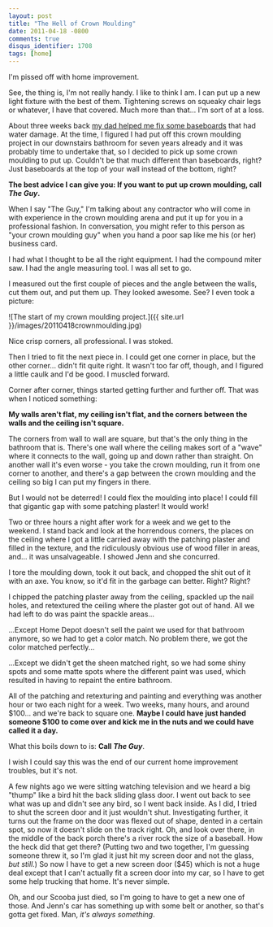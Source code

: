 ```yaml
---
layout: post
title: "The Hell of Crown Moulding"
date: 2011-04-18 -0800
comments: true
disqus_identifier: 1708
tags: [home]
---
```

I'm pissed off with home improvement.

See, the thing is, I'm not really handy. I like to think I am. I can put
up a new light fixture with the best of them. Tightening screws on
squeaky chair legs or whatever, I have that covered. Much more than
that... I'm sort of at a loss.

About three weeks back [my dad helped me fix some
baseboards](/archive/2011/03/28/fixing-baseboards.aspx) that had water
damage. At the time, I figured I had put off this crown moulding project
in our downstairs bathroom for seven years already and it was probably
time to undertake that, so I decided to pick up some crown moulding to
put up. Couldn't be that much different than baseboards, right? Just
baseboards at the top of your wall instead of the bottom, right?

**The best advice I can give you: If you want to put up crown moulding,
call *The Guy*.**

When I say "The Guy," I'm talking about any contractor who will come in
with experience in the crown moulding arena and put it up for you in a
professional fashion. In conversation, you might refer to this person as
"your crown moulding guy" when you hand a poor sap like me his (or her)
business card.

I had what I thought to be all the right equipment. I had the compound
miter saw. I had the angle measuring tool. I was all set to go.

I measured out the first couple of pieces and the angle between the
walls, cut them out, and put them up. They looked awesome. See? I even
took a picture:

![The start of my crown moulding
project.]({{ site.url }}/images/20110418crownmoulding.jpg)

Nice crisp corners, all professional. I was stoked.

Then I tried to fit the next piece in. I could get one corner in place,
but the other corner... didn't fit quite right. It wasn't too far off,
though, and I figured a little caulk and I'd be good. I muscled forward.

Corner after corner, things started getting further and further off.
That was when I noticed something:

**My walls aren't flat, my ceiling isn't flat, and the corners between
the walls and the ceiling isn't square.**

The corners from wall to wall are square, but that's the only thing in
the bathroom that is. There's one wall where the ceiling makes sort of a
"wave" where it connects to the wall, going up and down rather than
straight. On another wall it's even worse - you take the crown moulding,
run it from one corner to another, and there's a gap between the crown
moulding and the ceiling so big I can put my fingers in there.

But I would not be deterred! I could flex the moulding into place! I
could fill that gigantic gap with some patching plaster! It would work!

Two or three hours a night after work for a week and we get to the
weekend. I stand back and look at the horrendous corners, the places on
the ceiling where I got a little carried away with the patching plaster
and filled in the texture, and the ridiculously obvious use of wood
filler in areas, and... it was unsalvageable. I showed Jenn and she
concurred.

I tore the moulding down, took it out back, and chopped the shit out of
it with an axe. You know, so it'd fit in the garbage can better. Right?
Right?

I chipped the patching plaster away from the ceiling, spackled up the
nail holes, and retextured the ceiling where the plaster got out of
hand. All we had left to do was paint the spackle areas...

...Except Home Depot doesn't sell the paint we used for that bathroom
anymore, so we had to get a color match. No problem there, we got the
color matched perfectly...

...Except we didn't get the sheen matched right, so we had some shiny
spots and some matte spots where the different paint was used, which
resulted in having to repaint the entire bathroom.

All of the patching and retexturing and painting and everything was
another hour or two each night for a week. Two weeks, many hours, and
around $100... and we're back to square one. **Maybe I could have just
handed someone $100 to come over and kick me in the nuts and we could
have called it a day.**

What this boils down to is: **Call *The Guy***.

I wish I could say this was the end of our current home improvement
troubles, but it's not.

A few nights ago we were sitting watching television and we heard a big
"thump" like a bird hit the back sliding glass door. I went out back to
see what was up and didn't see any bird, so I went back inside. As I
did, I tried to shut the screen door and it just wouldn't shut.
Investigating further, it turns out the frame on the door was flexed out
of shape, dented in a certain spot, so now it doesn't slide on the track
right. Oh, and look over there, in the middle of the back porch there's
a river rock the size of a baseball. How the heck did that get there?
(Putting two and two together, I'm guessing someone threw it, so I'm
glad it just hit my screen door and not the glass, *but still*.) So now
I have to get a new screen door ($45) which is not a huge deal except
that I can't actually fit a screen door into my car, so I have to get
some help trucking that home. It's never simple.

Oh, and our Scooba just died, so I'm going to have to get a new one of
those. And Jenn's car has something up with some belt or another, so
that's gotta get fixed. Man, *it's always something*.
